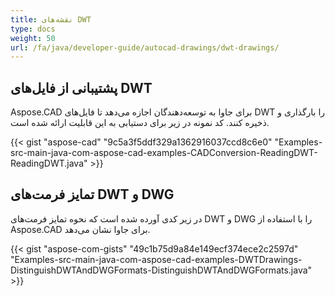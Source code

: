 ```yaml
---
title: نقشه‌های DWT
type: docs
weight: 50
url: /fa/java/developer-guide/autocad-drawings/dwt-drawings/
---
```


## **پشتیبانی از فایل‌های DWT**
Aspose.CAD برای جاوا به توسعه‌دهندگان اجازه می‌دهد تا فایل‌های DWT را بارگذاری و ذخیره کنند. کد نمونه در زیر برای دستیابی به این قابلیت ارائه شده است.

{{< gist "aspose-cad" "9c5a3f5ddf329a1362916037ccd8c6e0" "Examples-src-main-java-com-aspose-cad-examples-CADConversion-ReadingDWT-ReadingDWT.java" >}}
## **تمایز فرمت‌های DWT و DWG**
در زیر کدی آورده شده است که نحوه تمایز فرمت‌های DWT و DWG را با استفاده از Aspose.CAD برای جاوا نشان می‌دهد.

{{< gist "aspose-com-gists" "49c1b75d9a84e149ecf374ece2c2597d" "Examples-src-main-java-com-aspose-cad-examples-DWTDrawings-DistinguishDWTAndDWGFormats-DistinguishDWTAndDWGFormats.java" >}}
